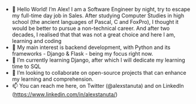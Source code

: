 - 👋 Hello World! I’m Alex! I am a Software Engineer by night, try to escape my full-time day job in Sales. After studying Computer Studies in high school (the ancient languages of Pascal, C and FoxPro), I thought it would be better to pursue a non-technical career. And after two decades, I realised that that was not a great choice and here I am, learning and coding
- 👀 My main interest is backend development, with Python and its frameworks - Django & Flask - being my focus right now.
- 🌱 I’m currently learning Django, after which I will dedicate my learning time to SQL
- 💞️ I’m looking to collaborate on open-source projects that can enhance my learning and comprehension.
- 📫 You can reach me here, on Twitter (@alexstanuta) and on LinkedIn (https://www.linkedin.com/in/alexstanuta/)

<!---
alex-stanuta/alex-stanuta is a ✨ special ✨ repository because its `README.md` (this file) appears on your GitHub profile.
You can click the Preview link to take a look at your changes.
--->
